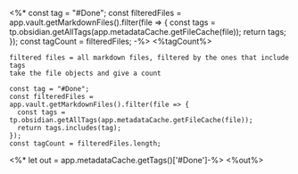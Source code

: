 <%*
const tag = "#Done";
const filteredFiles = 
app.vault.getMarkdownFiles().filter(file => {
  const tags = tp.obsidian.getAllTags(app.metadataCache.getFileCache(file));
  return tags;
});
const tagCount = filteredFiles;
-%>
<%tagCount%>

```
filtered files = all markdown files, filtered by the ones that include tags
take the file objects and give a count
```



```
const tag = "#Done";
const filteredFiles = 
app.vault.getMarkdownFiles().filter(file => {
  const tags = tp.obsidian.getAllTags(app.metadataCache.getFileCache(file));
  return tags.includes(tag);
});
const tagCount = filteredFiles.length;
```


<%* let out = app.metadataCache.getTags()['#Done']-%>
<%out%>
